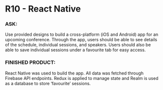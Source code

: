 
<h1> R10 - React Native</h1>
<h3>ASK:</h3> 
<p>Use provided designs to build a cross-platform (iOS and Android) app for an upcoming conference. Through the app, users should be able to see details of the schedule, individual sessions, and speakers. Users should also be able to save individual sessions under a favourite tab for easy access.</p>

<h3>FINISHED PRODUCT:</h3> 
<p>React Native was used to build the app. All data was fetched through Firebase API endpoints. Redux is applied to manage state and Realm is used as a database to store ‘favourite’ sessions.</p>
